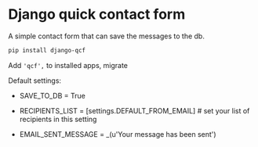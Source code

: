 # Django quick contact form

A simple contact form that can save the messages to the db.

   ```bash
   pip install django-qcf
   ```

Add `'qcf',` to installed apps, migrate

Default settings: 

- SAVE_TO_DB = True

- RECIPIENTS_LIST = [settings.DEFAULT_FROM_EMAIL] # set your list of recipients in this setting

- EMAIL_SENT_MESSAGE = _(u'Your message has been sent')